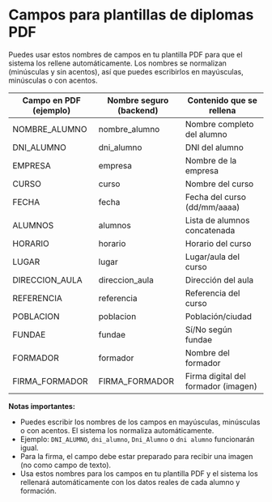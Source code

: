 # Campos para plantillas de diplomas PDF

Puedes usar estos nombres de campos en tu plantilla PDF para que el sistema los rellene automáticamente. Los nombres se normalizan (minúsculas y sin acentos), así que puedes escribirlos en mayúsculas, minúsculas o con acentos.

| Campo en PDF (ejemplo)      | Nombre seguro (backend) | Contenido que se rellena                |
|----------------------------|-------------------------|-----------------------------------------|
| NOMBRE_ALUMNO              | nombre_alumno           | Nombre completo del alumno              |
| DNI_ALUMNO                 | dni_alumno              | DNI del alumno                          |
| EMPRESA                    | empresa                 | Nombre de la empresa                    |
| CURSO                      | curso                   | Nombre del curso                        |
| FECHA                      | fecha                   | Fecha del curso (dd/mm/aaaa)            |
| ALUMNOS                    | alumnos                 | Lista de alumnos concatenada            |
| HORARIO                    | horario                 | Horario del curso                       |
| LUGAR                      | lugar                   | Lugar/aula del curso                    |
| DIRECCION_AULA             | direccion_aula          | Dirección del aula                      |
| REFERENCIA                 | referencia              | Referencia del curso                    |
| POBLACION                  | poblacion               | Población/ciudad                        |
| FUNDAE                     | fundae                  | Sí/No según fundae                      |
| FORMADOR                   | formador                | Nombre del formador                     |
| FIRMA_FORMADOR             | FIRMA_FORMADOR          | Firma digital del formador (imagen)     |

**Notas importantes:**
- Puedes escribir los nombres de los campos en mayúsculas, minúsculas o con acentos. El sistema los normaliza automáticamente.
- Ejemplo: `DNI_ALUMNO`, `dni_alumno`, `Dni_Alumno` o `dni alumno` funcionarán igual.
- Para la firma, el campo debe estar preparado para recibir una imagen (no como campo de texto).
- Usa estos nombres para los campos en tu plantilla PDF y el sistema los rellenará automáticamente con los datos reales de cada alumno y formación.
